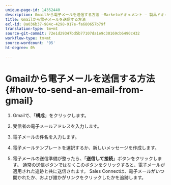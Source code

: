 ```yaml
---
unique-page-id: 14352440
description: Gmailから電子メールを送信する方法 —Marketoドキュメント — 製品ドキュメント
title: Gmailから電子メールを送信する方法
exl-id: 8a036b37-984c-4298-917e-fa680657b79f
translation-type: tm+mt
source-git-commit: 72e1d29347bd5b77107da1e9c30169cb6490c432
workflow-type: tm+mt
source-wordcount: '95'
ht-degree: 0%

---
```


# Gmailから電子メールを送信する方法{#how-to-send-an-email-from-gmail}

1. Gmailで、「**構成**」をクリックします。

1. 受信者の電子メールアドレスを入力します。

1. 電子メールの件名を入力します。

1. 電子メールテンプレートを選択するか、新しいメッセージを作成します。

1. 電子メールの送信準備が整ったら、「**送信して接続**」ボタンをクリックします。 通常の送信ボタンではなくこのボタンをクリックすると、電子メールが適用された追跡と共に送信されます。 Sales Connectは、電子メールがいつ開かれたか、および誰かがリンクをクリックしたかを追跡します。
